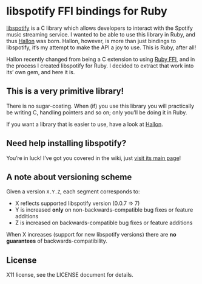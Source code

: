 libspotify FFI bindings for Ruby
================================
[libspotify](http://developer.spotify.com/en/libspotify/overview/) is a C library which allows developers to interact with the Spotify music streaming service. I wanted to be able to use this library in Ruby, and thus [Hallon](https://github.com/Burgestrand/Hallon) was born. Hallon, however, is more than just bindings to libspotify, it’s my attempt to make the API a joy to use. This is Ruby, after all!

Hallon recently changed from being a C extension to using [Ruby FFI](https://github.com/ffi/ffi), and in the process I created libspotify for Ruby. I decided to extract that work into its’ own gem, and here it is.

This is a very primitive library!
---------------------------------
There is no sugar-coating. When (if) you use this library you will practically be writing C, handling pointers and so on; only you’ll be doing it in Ruby.

If you want a library that is easier to use, have a look at [Hallon](https://github.com/Burgestrand/Hallon).

Need help installing libspotify?
--------------------------------
You’re in luck! I’ve got you covered in the wiki, just [visit its main page](https://github.com/Burgestrand/libspotify-ruby/wiki)!

A note about versioning scheme
------------------------------
Given a version `X.Y.Z`, each segment corresponds to:

- X reflects supported libspotify version (0.0.7 => 7)
- Y is increased **only** on non-backwards-compatible bug fixes or feature additions
- Z is increased on backwards-compatible bug fixes or feature additions

When X increases (support for new libspotify versions) there are **no guarantees** of backwards-compatibility.

License
-------
X11 license, see the LICENSE document for details.